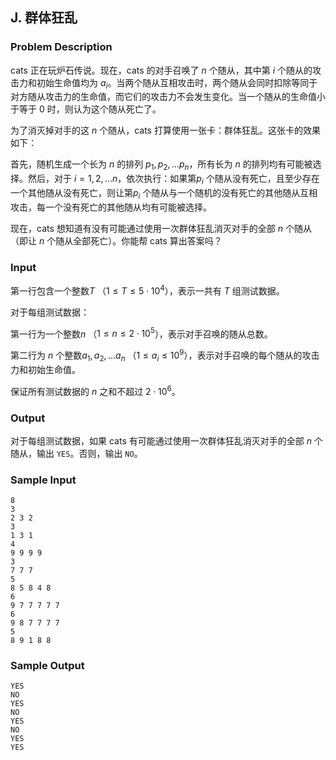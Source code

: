 ## J. 群体狂乱

### Problem Description

cats 正在玩炉石传说。现在，cats 的对手召唤了 $n$ 个随从，其中第 $i$ 个随从的攻击力和初始生命值均为 $a_i$。当两个随从互相攻击时，两个随从会同时扣除等同于对方随从攻击力的生命值，而它们的攻击力不会发生变化。当一个随从的生命值小于等于 $0$ 时，则认为这个随从死亡了。

为了消灭掉对手的这 $n$ 个随从，cats
打算使用一张卡：群体狂乱。这张卡的效果如下：

首先，随机生成一个长为 $n$ 的排列 $p_1,p_2,\dots p_n$，所有长为 $n$ 的排列均有可能被选择。然后，对于 $i = 1,2,\dots n$，依次执行：如果第$p_i$ 个随从没有死亡，且至少存在一个其他随从没有死亡，则让第$p_i$ 个随从与一个随机的没有死亡的其他随从互相攻击，每一个没有死亡的其他随从均有可能被选择。

现在，cats 想知道有没有可能通过使用一次群体狂乱消灭对手的全部 $n$ 个随从（即让 $n$ 个随从全部死亡）。你能帮 cats
算出答案吗？

### Input

第一行包含一个整数$T$ （$1\leq T \leq 5\cdot 10^4$），表示一共有 $T$ 组测试数据。

对于每组测试数据：

第一行为一个整数$n$ （$1\leq n\leq 2\cdot 10^5$），表示对手召唤的随从总数。

第二行为 $n$ 个整数$a_1,a_2,\dots a_n$ （$1\leq a_i \leq 10^9$），表示对手召唤的每个随从的攻击力和初始生命值。

保证所有测试数据的 $n$ 之和不超过 $2\cdot 10^6$。

### Output

对于每组测试数据，如果 cats 有可能通过使用一次群体狂乱消灭对手的全部 $n$ 个随从，输出 `YES`。否则，输出 `NO`。

### Sample Input

```plain
8
3
2 3 2
3
1 3 1
4
9 9 9 9
3
7 7 7
5
8 5 8 4 8
6
9 7 7 7 7 7
6
9 8 7 7 7 7
5
8 9 1 8 8
```

### Sample Output

```plain
YES
NO
YES
NO
YES
NO
YES
YES
```

